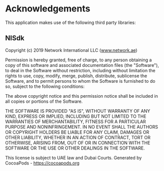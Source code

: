 # Acknowledgements
This application makes use of the following third party libraries:

## NISdk

Copyright (c) 2019 Network International LLC (www.network.ae)
 
Permission is hereby granted, free of charge, to any person obtaining a copy
of this software and associated documentation files (the "Software"), to deal
in the Software without restriction, including without limitation the rights
to use, copy, modify, merge, publish, distribute, sublicense the
Software, and to permit persons to whom the Software is
furnished to do so, subject to the following conditions:
 
The above copyright notice and this permission notice shall be included in all
copies or portions of the Software.
 
THE SOFTWARE IS PROVIDED "AS IS", WITHOUT WARRANTY OF ANY KIND, EXPRESS OR
IMPLIED, INCLUDING BUT NOT LIMITED TO THE WARRANTIES OF MERCHANTABILITY,
FITNESS FOR A PARTICULAR PURPOSE AND NONINFRINGEMENT. IN NO EVENT SHALL THE
AUTHORS OR COPYRIGHT HOLDERS BE LIABLE FOR ANY CLAIM, DAMAGES OR OTHER
LIABILITY, WHETHER IN AN ACTION OF CONTRACT, TORT OR OTHERWISE, ARISING FROM,
OUT OF OR IN CONNECTION WITH THE SOFTWARE OR THE USE OR OTHER DEALINGS IN THE SOFTWARE.
 
This license is subject to UAE law and Dubai Courts.
Generated by CocoaPods - https://cocoapods.org
